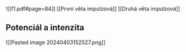 ![[f1.pdf#page=84]]
[[První věta impulzová]]
[[Druhá věta impulzová]]

## Potenciál a intenzita
![[Pasted image 20240403152527.png]]


